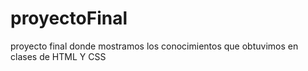 # proyectoFinal
proyecto final donde mostramos los conocimientos que obtuvimos en clases de HTML Y CSS
